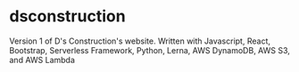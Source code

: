 # dsconstruction

Version 1 of D's Construction's website. Written with Javascript, React, Bootstrap, Serverless Framework, Python, Lerna, AWS DynamoDB, AWS S3, and AWS Lambda
